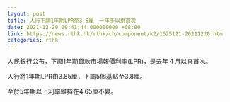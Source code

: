 ```yaml
---
layout: post
title: 人行下調1年期LPR至3.8厘　一年多以來首次
date: 2021-12-20 09:41:44.000000000 +08:00
link: https://news.rthk.hk/rthk/ch/component/k2/1625121-20211220.htm
categories: rthk
---
```


人民銀行公布，下調1年期貸款市場報價利率(LPR)，是去年４月以來首次。

人行將1年期LPR由3.85厘，下調5個基點至3.8厘。

至於5年期以上利率維持在4.65厘不變。
